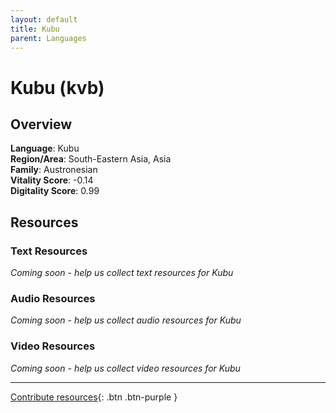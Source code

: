 ```yaml
---
layout: default
title: Kubu
parent: Languages
---
```


# Kubu (kvb)

## Overview

**Language**: Kubu  
**Region/Area**: South-Eastern Asia, Asia  
**Family**: Austronesian  
**Vitality Score**: -0.14  
**Digitality Score**: 0.99  

## Resources

### Text Resources
*Coming soon - help us collect text resources for Kubu*

### Audio Resources
*Coming soon - help us collect audio resources for Kubu*

### Video Resources
*Coming soon - help us collect video resources for Kubu*

---

[Contribute resources](https://fairtrain.github.io/){: .btn .btn-purple }
